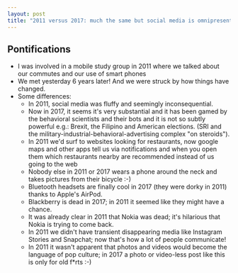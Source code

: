 ```yaml
---
layout: post
title: "2011 versus 2017: much the same but social media is omnipresent and not so subtly powerful"
---
```


## Pontifications

* I was involved in a mobile study group in 2011 where we talked about our commutes and our use of smart phones
* We met yesterday 6 years later! And we were struck by how things have changed.
* Some differences:
    * In 2011, social media was fluffy and seemingly inconsequential.
    * Now in 2017, it seems it's very substantial and it has been gamed by the behavioral scientists and their bots and it is not so subtly powerful e.g.: Brexit, the Filipino and American elections. (SRI and the military-industrial-behavioral-advertising complex "on steroids").
    * In 2011 we'd surf to websites looking for restaurants, now google maps and other apps tell us via notifications and when you open them which restaurants nearby are recommended instead of us going to the web
    * Nobody else in 2011 or 2017 wears a phone around the neck and takes pictures from their bicycle :-)
    * Bluetooth headsets are finally cool in 2017 (they were dorky in 2011) thanks to Apple's AirPod.
    * Blackberry is dead in 2017; in 2011 it seemed like they might have a chance.
    * It was already clear in 2011 that Nokia was dead; it's hilarious that Nokia is trying to come back.
    * In 2011 we didn't have transient disappearing media like Instagram Stories and Snapchat; now that's how a lot of people communicate!
    * In 2011 it wasn't apparent that photos and videos would become the language of pop culture; in 2017 a photo or video-less post like this is only for old f*rts :-)
